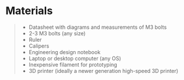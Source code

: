 # Materials
> - Datasheet with diagrams and measurements of M3 bolts
> - 2-3 M3 bolts (any size)
> - Ruler
> - Calipers
> - Engineering design notebook
> - Laptop or desktop computer (any OS)
> - Inexpensive filament for prototyping
> - 3D printer (ideally a newer generation high-speed 3D printer)

